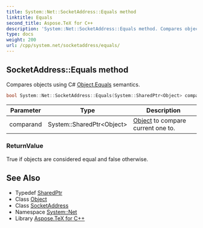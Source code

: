```yaml
---
title: System::Net::SocketAddress::Equals method
linktitle: Equals
second_title: Aspose.TeX for C++
description: 'System::Net::SocketAddress::Equals method. Compares objects using C# Object.Equals semantics in C++.'
type: docs
weight: 200
url: /cpp/system.net/socketaddress/equals/
---
```

## SocketAddress::Equals method


Compares objects using C# [Object.Equals](../../../system/object/equals/) semantics.

```cpp
bool System::Net::SocketAddress::Equals(System::SharedPtr<Object> comparand) override
```


| Parameter | Type | Description |
| --- | --- | --- |
| comparand | System::SharedPtr\<Object\> | [Object](../../../system/object/) to compare current one to. |

### ReturnValue

True if objects are considered equal and false otherwise.

## See Also

* Typedef [SharedPtr](../../../system/sharedptr/)
* Class [Object](../../../system/object/)
* Class [SocketAddress](../)
* Namespace [System::Net](../../)
* Library [Aspose.TeX for C++](../../../)

